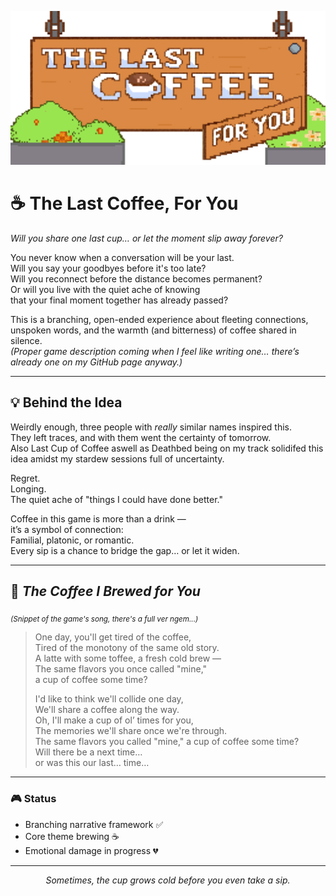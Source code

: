 <p align="center">
  <img src="assets/Titlecard.png" alt="The Last Coffee, For You" width="600">
</p>

# ☕ The Last Coffee, For You  
*Will you share one last cup… or let the moment slip away forever?*  

You never know when a conversation will be your last.  
Will you say your goodbyes before it's too late?  
Will you reconnect before the distance becomes permanent?  
Or will you live with the quiet ache of knowing  
that your final moment together has already passed?  

This is a branching, open-ended experience about fleeting connections, unspoken words, and the warmth (and bitterness) of coffee shared in silence.  
_(Proper game description coming when I feel like writing one… there’s already one on my GitHub page anyway.)_  

---

## 💡 Behind the Idea
Weirdly enough, three people with *really* similar names inspired this.  
They left traces, and with them went the certainty of tomorrow.  
Also Last Cup of Coffee aswell as Deathbed being on my track solidifed this idea amidst my stardew sessions full of uncertainty.  

Regret.  
Longing.  
The quiet ache of "things I could have done better."  

Coffee in this game is more than a drink —  
it’s a symbol of connection:  
Familial, platonic, or romantic.  
Every sip is a chance to bridge the gap… or let it widen.  

---

## 🎵 *The Coffee I Brewed for You*  
<sub>_(Snippet of the game's song, there's a full ver ngem...)_</sub>  

> One day, you'll get tired of the coffee,  
> Tired of the monotony of the same old story.  
> A latte with some toffee, a fresh cold brew —  
> The same flavors you once called "mine,"  
> a cup of coffee some time?  
>   
> I'd like to think we'll collide one day,  
> We'll share a coffee along the way.  
> Oh, I'll make a cup of ol’ times for you,  
> The memories we'll share once we're through.  
> The same flavors you called "mine," a cup of coffee some time?  
> Will there be a next time…  
> or was this our last… time…  

---

### 🎮 Status
- Branching narrative framework ✅  
- Core theme brewing ☕  
- Emotional damage in progress 💔  

---

<p align="center"><i>Sometimes, the cup grows cold before you even take a sip.</i></p>
